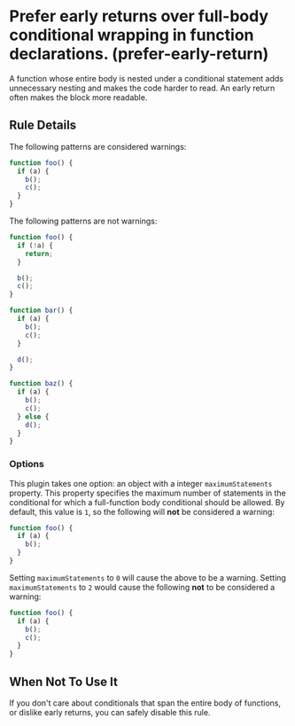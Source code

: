 # Prefer early returns over full-body conditional wrapping in function declarations. (prefer-early-return)

A function whose entire body is nested under a conditional statement adds unnecessary nesting and makes the code harder to read. An early return often makes the block more readable.

## Rule Details

The following patterns are considered warnings:

```js
function foo() {
  if (a) {
    b();
    c();
  }
}
```

The following patterns are not warnings:

```js
function foo() {
  if (!a) {
    return;
  }

  b();
  c();
}

function bar() {
  if (a) {
    b();
    c();
  }

  d();
}

function baz() {
  if (a) {
    b();
    c();
  } else {
    d();
  }
}
```

### Options

This plugin takes one option: an object with a integer `maximumStatements` property. This property specifies the maximum number of statements in the conditional for which a full-function body conditional should be allowed. By default, this value is `1`, so the following will **not** be considered a warning:

```js
function foo() {
  if (a) {
    b();
  }
}
```

Setting `maximumStatements` to `0` will cause the above to be a warning. Setting `maximumStatements` to `2` would cause the following **not** to be considered a warning:

```js
function foo() {
  if (a) {
    b();
    c();
  }
}
```

## When Not To Use It

If you don't care about conditionals that span the entire body of functions, or dislike early returns, you can safely disable this rule.
